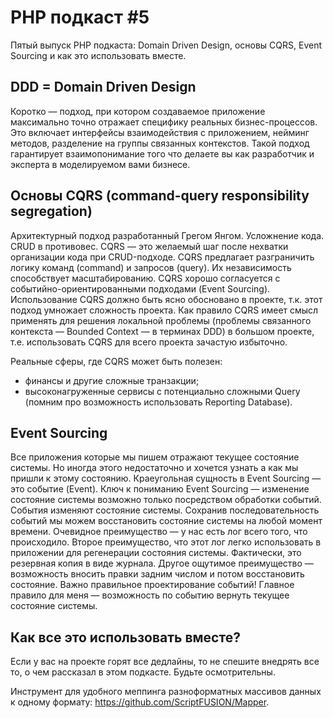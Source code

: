 # PHP подкаст #5

Пятый выпуск PHP подкаста: Domain Driven Design, основы CQRS, Event Sourcing и как это использовать вместе.

## DDD = Domain Driven Design

Коротко — подход, при котором создаваемое приложение максимально точно отражает специфику реальных бизнес-процессов. Это включает интерфейсы взаимодействия с приложением, нейминг методов, разделение на группы связанных контекстов. Такой подход гарантирует взаимопонимание того что делаете вы как разработчик и эксперта в моделируемом вами бизнесе.

## Основы CQRS (command-query responsibility segregation)

Архитектурный подход разработанный Грегом Янгом. Усложнение кода. CRUD в противовес. CQRS — это желаемый шаг после нехватки организации кода при CRUD-подходе. CQRS предлагает разграничить логику команд (command) и запросов (query). Их независимость способствует масштабированию. CQRS хорошо согласуется с событийно-ориентированными подходами (Event Sourcing). Использование CQRS должно быть ясно обосновано в проекте, т.к. этот подход умножает сложность проекта. Как правило CQRS имеет смысл применять для решения локальной проблемы (проблемы связанного контекста — Bounded Context — в терминах DDD) в большом проекте, т.е. использовать CQRS для всего проекта зачастую избыточно.

Реальные сферы, где CQRS может быть полезен:
* финансы и другие сложные транзакции;
* высоконагруженные сервисы с потенциально сложными Query (помним про возможность использовать Reporting Database).


## Event Sourcing

Все приложения которые мы пишем отражают текущее состояние системы. Но иногда этого недостаточно и хочется узнать а как мы пришли к этому состоянию. Краеугольная сущность в Event Sourcing — это событие (Event). Ключ к пониманию Event Sourcing — изменение состояние системы возможно только посредством обработки событий. События изменяют состояние системы. Сохранив последовательность событий мы можем восстановить состояние системы на любой момент времени. Очевидное преимущество — у нас есть лог всего того, что происходило. Второе преимущество, что этот лог легко использовать в приложении для регенерации состояния системы. Фактически, это резервная копия в виде журнала. Другое ощутимое преимущество — возможность вносить правки задним числом и потом восстановить состояние. Важно правильное проектирование событий! Главное правило для меня — возможность по событию вернуть текущее состояние системы.

## Как все это использовать вместе?

Если у вас на проекте горят все дедлайны, то не спешите внедрять все то, о чем рассказал в этом подкасте. Будьте осмотрительны.

Инструмент для удобного меппинга разноформатных массивов данных к одному формату: <https://github.com/ScriptFUSION/Mapper>.